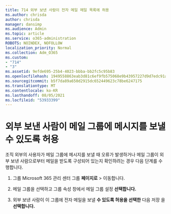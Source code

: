 ```yaml
---
title: 714 외부 보낸 사람이 전자 메일 메일 목록에 허용
ms.author: chrisda
author: chrisda
manager: dansimp
ms.audience: Admin
ms.topic: article
ms.service: o365-administration
ROBOTS: NOINDEX, NOFOLLOW
localization_priority: Normal
ms.collection: Adm_O365
ms.custom:
- "714"
- "3"
ms.assetid: 9efde695-25b4-4023-bbba-bb2fc5c95b83
ms.openlocfilehash: 1949558863eab3d81c6ef9fb575068e9b43957227d9d7edc91af71bd93364574
ms.sourcegitcommit: b5f7da89a650d2915dc652449623c78be6247175
ms.translationtype: MT
ms.contentlocale: ko-KR
ms.lasthandoff: 08/05/2021
ms.locfileid: "53933399"
---
```

# <a name="allow-external-senders-to-send-messages-to-distribution-groups"></a>외부 보낸 사람이 메일 그룹에 메시지를 보낼 수 있도록 허용

조직 외부의 사용자가 메일 그룹에 메시지를 보낼 때 오류가 발생하거나 메일 그룹이 외부 보낸 사람으로부터 메일을 받도록 구성되어 있는지 확인하려는 경우 다음 단계를 수행합니다.

1. 그룹 Microsoft 365 관리 센터 그룹 **페이지로**  >  [](https://portal.office.com/adminportal/home#/groups) 이동합니다.  

2. 메일 그룹을 선택하고 그룹 속성 창에서 메일 그룹 설정 **선택합니다.**

3. 외부 보낸 사람이 이 그룹에 전자 메일을 보낼 **수 있도록 허용을 선택한** 다음 저장 을 **선택합니다.**
